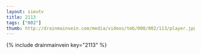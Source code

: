 ```yaml
--- 
layout: sieutv
title: 2113
tags: ["002"]
thumb: http://drainmainvein.com/media/videos/tmb/000/002/113/player.jpg
---
```

{% include drainmainvein key="2113" %} 
